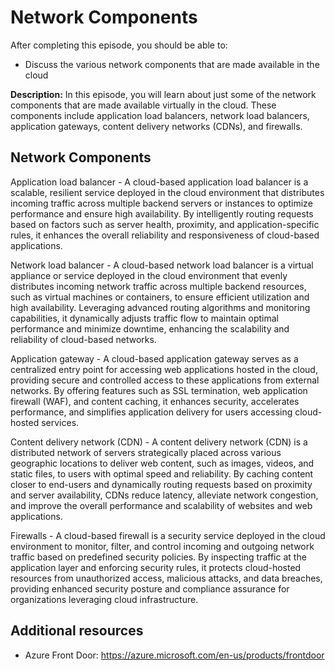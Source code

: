 # Network Components

After completing this episode, you should be able to:

+ Discuss the various network components that are made available in the cloud 

**Description:** In this episode, you will learn about just some of the network components that are made available virtually in the cloud. These components include application load balancers, network load balancers, application gateways, content delivery networks (CDNs), and firewalls.   

## Network Components        

Application load balancer - A cloud-based application load balancer is a scalable, resilient service deployed in the cloud environment that distributes incoming traffic across multiple backend servers or instances to optimize performance and ensure high availability. By intelligently routing requests based on factors such as server health, proximity, and application-specific rules, it enhances the overall reliability and responsiveness of cloud-based applications.

Network load balancer - A cloud-based network load balancer is a virtual appliance or service deployed in the cloud environment that evenly distributes incoming network traffic across multiple backend resources, such as virtual machines or containers, to ensure efficient utilization and high availability. Leveraging advanced routing algorithms and monitoring capabilities, it dynamically adjusts traffic flow to maintain optimal performance and minimize downtime, enhancing the scalability and reliability of cloud-based networks.

Application gateway - A cloud-based application gateway serves as a centralized entry point for accessing web applications hosted in the cloud, providing secure and controlled access to these applications from external networks. By offering features such as SSL termination, web application firewall (WAF), and content caching, it enhances security, accelerates performance, and simplifies application delivery for users accessing cloud-hosted services.

Content delivery network (CDN) - A content delivery network (CDN) is a distributed network of servers strategically placed across various geographic locations to deliver web content, such as images, videos, and static files, to users with optimal speed and reliability. By caching content closer to end-users and dynamically routing requests based on proximity and server availability, CDNs reduce latency, alleviate network congestion, and improve the overall performance and scalability of websites and web applications.

Firewalls - A cloud-based firewall is a security service deployed in the cloud environment to monitor, filter, and control incoming and outgoing network traffic based on predefined security policies. By inspecting traffic at the application layer and enforcing security rules, it protects cloud-hosted resources from unauthorized access, malicious attacks, and data breaches, providing enhanced security posture and compliance assurance for organizations leveraging cloud infrastructure.

## Additional resources

+ Azure Front Door: <https://azure.microsoft.com/en-us/products/frontdoor>